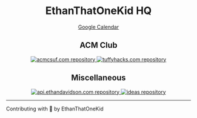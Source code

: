 <h1 align="center">EthanThatOneKid HQ</h1>

<p align="center">
    <a href="https://calendar.google.com/calendar/u/0/r?pli=1">Google Calendar</a>
</p>

<h2 align="center">ACM Club</h2>

<p align="center">
    <a href="https://github.com/ethanthatonekid/acmcsuf.com/">
        <img src="https://img.shields.io/badge/EthanThatOneKid-acmcsuf.com-white?logo=github" alt="acmcsuf.com repository" />
    </a>
    <a href="https://github.com/ethanthatonekid/tuffyhacks.com/">
        <img src="https://img.shields.io/badge/EthanThatOneKid-tuffyhacks.com-white?logo=github" alt="tuffyhacks.com repository" />
    </a>
</p>

<h2 align="center">Miscellaneous</h2>

<p align="center">
    <a href="https://github.com/ethanthatonekid/api.ethandavidson.com/">
        <img src="https://img.shields.io/badge/EthanThatOneKid-api.ethandavidson.com-white?logo=github" alt="api.ethandavidson.com repository" />
    </a>
    <a href="https://github.com/ethanthatonekid/ideas#readme">
        <img src="https://img.shields.io/badge/EthanThatOneKid-ideas-white?logo=github" alt="ideas repository" />
    </a>
</p>

---

<p align="center">
    
Contributing with 💖 by EthanThatOneKid
</p>
